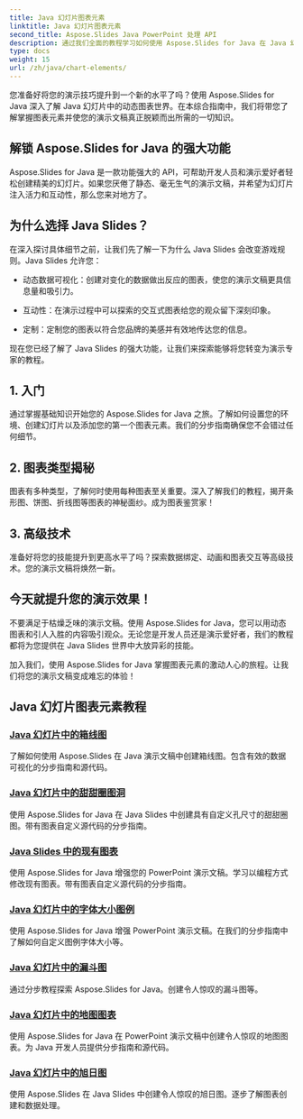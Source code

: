 ```yaml
---
title: Java 幻灯片图表元素
linktitle: Java 幻灯片图表元素
second_title: Aspose.Slides Java PowerPoint 处理 API
description: 通过我们全面的教程学习如何使用 Aspose.Slides for Java 在 Java 幻灯片中创建动态图表。立即提升您的演示技巧！
type: docs
weight: 15
url: /zh/java/chart-elements/
---
```


您准备好将您的演示技巧提升到一个新的水平了吗？使用 Aspose.Slides for Java 深入了解 Java 幻灯片中的动态图表世界。在本综合指南中，我们将带您了解掌握图表元素并使您的演示文稿真正脱颖而出所需的一切知识。

## 解锁 Aspose.Slides for Java 的强大功能

Aspose.Slides for Java 是一款功能强大的 API，可帮助开发人员和演示爱好者轻松创建精美的幻灯片。如果您厌倦了静态、毫无生气的演示文稿，并希望为幻灯片注入活力和互动性，那么您来对地方了。

## 为什么选择 Java Slides？

在深入探讨具体细节之前，让我们先了解一下为什么 Java Slides 会改变游戏规则。Java Slides 允许您：

- 动态数据可视化：创建对变化的数据做出反应的图表，使您的演示文稿更具信息量和吸引力。

- 互动性：在演示过程中可以探索的交互式图表给您的观众留下深刻印象。

- 定制：定制您的图表以符合您品牌的美感并有效地传达您的信息。

现在您已经了解了 Java Slides 的强大功能，让我们来探索能够将您转变为演示专家的教程。

## 1. 入门

通过掌握基础知识开始您的 Aspose.Slides for Java 之旅。了解如何设置您的环境、创建幻灯片以及添加您的第一个图表元素。我们的分步指南确保您不会错过任何细节。

## 2. 图表类型揭秘

图表有多种类型，了解何时使用每种图表至关重要。深入了解我们的教程，揭开条形图、饼图、折线图等图表的神秘面纱。成为图表鉴赏家！

## 3. 高级技术

准备好将您的技能提升到更高水平了吗？探索数据绑定、动画和图表交互等高级技术。您的演示文稿将焕然一新。

## 今天就提升您的演示效果！

不要满足于枯燥乏味的演示文稿。使用 Aspose.Slides for Java，您可以用动态图表和引人入胜的内容吸引观众。无论您是开发人员还是演示爱好者，我们的教程都将为您提供在 Java Slides 世界中大放异彩的技能。

加入我们，使用 Aspose.Slides for Java 掌握图表元素的激动人心的旅程。让我们将您的演示文稿变成难忘的体验！
## Java 幻灯片图表元素教程
### [Java 幻灯片中的箱线图](./box-chart-java-slides/)
了解如何使用 Aspose.Slides 在 Java 演示文稿中创建箱线图。包含有效的数据可视化的分步指南和源代码。
### [Java 幻灯片中的甜甜圈图洞](./doughnut-chart-hole-java-slides/)
使用 Aspose.Slides for Java 在 Java Slides 中创建具有自定义孔尺寸的甜甜圈图。带有图表自定义源代码的分步指南。
### [Java Slides 中的现有图表](./existing-chart-java-slides/)
使用 Aspose.Slides for Java 增强您的 PowerPoint 演示文稿。学习以编程方式修改现有图表。带有图表自定义源代码的分步指南。
### [Java 幻灯片中的字体大小图例](./font-size-legend-java-slides/)
使用 Aspose.Slides for Java 增强 PowerPoint 演示文稿。在我们的分步指南中了解如何自定义图例字体大小等。
### [Java 幻灯片中的漏斗图](./funnel-chart-java-slides/)
通过分步教程探索 Aspose.Slides for Java。创建令人惊叹的漏斗图等。
### [Java 幻灯片中的地图图表](./map-chart-java-slides/)
使用 Aspose.Slides for Java 在 PowerPoint 演示文稿中创建令人惊叹的地图图表。为 Java 开发人员提供分步指南和源代码。
### [Java 幻灯片中的旭日图](./sunburst-chart-java-slides/)
使用 Aspose.Slides 在 Java Slides 中创建令人惊叹的旭日图。逐步了解图表创建和数据处理。